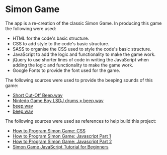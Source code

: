 # Simon Game

The app is a re-creation of the classic Simon Game. In producing this game the following were used:

- HTML for the code's basic structure.
- CSS to add style to the code's basic structure.
- SASS to organise the CSS used to style the code's basic structure.
- JavaScript to add the logic and functionality to make the game work.
- jQuery to use shorter lines of code in writing the JavaScript when adding the logic and functionality to make the game work.
- Google Fonts to provide the font used for the game.

The following sources were used to provide the beeping sounds of this game:

- [Short Cut-Off Beep.wav](https://freesound.org/people/KorgMS2000B/sounds/54415/)
- [Nintedo Game Boy LSDJ drums » beep.wav](https://freesound.org/people/altemark/sounds/39747/)
- [beep.wav](https://freesound.org/people/shukran/sounds/53243/)
- [beep.wav](https://freesound.org/people/carbilicon/sounds/65243/)

The following sources were used as references to help build this project:

- [How to Program Simon Game: CSS](https://www.youtube.com/watch?v=muPIIfjazcU&ab_channel=roottech)
- [How to Program Simon Game: Javascript Part 1](https://www.youtube.com/watch?v=9MTR3V2XpRI&ab_channel=roottech)
- [How to Program Simon Game: Javascript Part 2](https://www.youtube.com/watch?v=iXscqYgZ7HQ)
- [Simon Game JavaScript Tutorial for Beginners](https://www.youtube.com/watch?v=n_ec3eowFLQ&t=2194s&ab_channel=freeCodeCamp.org)
